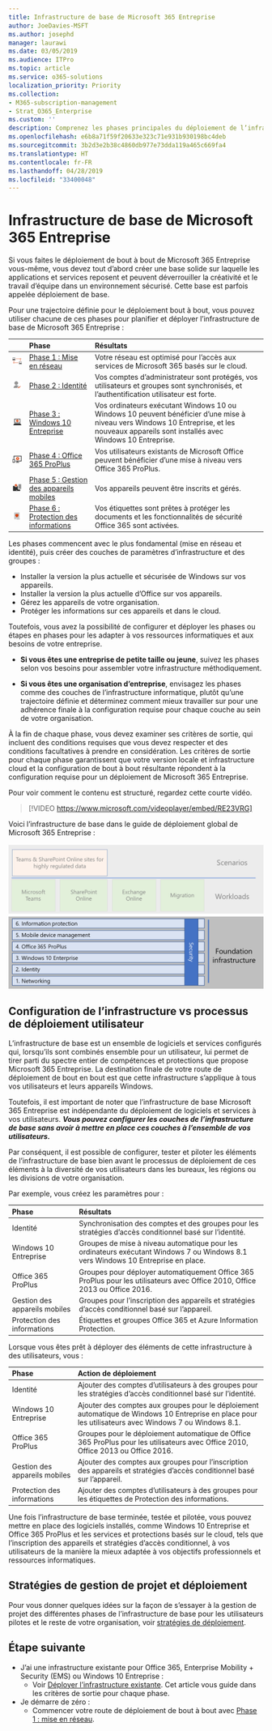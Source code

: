 ```yaml
---
title: Infrastructure de base de Microsoft 365 Entreprise
author: JoeDavies-MSFT
ms.author: josephd
manager: laurawi
ms.date: 03/05/2019
ms.audience: ITPro
ms.topic: article
ms.service: o365-solutions
localization_priority: Priority
ms.collection:
- M365-subscription-management
- Strat_O365_Enterprise
ms.custom: ''
description: Comprenez les phases principales du déploiement de l’infrastructure de base pour Microsoft 365 Entreprise au sein de votre organisation, également appelé déploiement de base.
ms.openlocfilehash: e6b8a71f59f20633e323c71e931b930198bc4deb
ms.sourcegitcommit: 3b2d3e2b38c4860db977e73dda119a465c669fa4
ms.translationtype: HT
ms.contentlocale: fr-FR
ms.lasthandoff: 04/28/2019
ms.locfileid: "33400048"
---
```

# <a name="microsoft-365-enterprise-foundation-infrastructure"></a>Infrastructure de base de Microsoft 365 Entreprise

Si vous faites le déploiement de bout à bout de Microsoft 365 Entreprise vous-même, vous devez tout d’abord créer une base solide sur laquelle les applications et services reposent et peuvent déverrouiller la créativité et le travail d’équipe dans un environnement sécurisé. Cette base est parfois appelée déploiement de base.

Pour une trajectoire définie pour le déploiement bout à bout, vous pouvez utiliser chacune de ces phases pour planifier et déployer l’infrastructure de base de Microsoft 365 Entreprise :

| | Phase | Résultats |
|:-------|:-----|:-----|
|![](./media/deploy-foundation-infrastructure/networking_icon-small.png)|[Phase 1 : Mise en réseau](networking-infrastructure.md)| Votre réseau est optimisé pour l’accès aux services de Microsoft 365 basés sur le cloud. |
|![](./media/deploy-foundation-infrastructure/identity_icon-small.png)|[Phase 2 : Identité](identity-infrastructure.md)| Vos comptes d’administrateur sont protégés, vos utilisateurs et groupes sont synchronisés, et l’authentification utilisateur est forte. |
|![](./media/deploy-foundation-infrastructure/win10enterprise_icon-small.png)|[Phase 3 : Windows 10 Entreprise](windows10-infrastructure.md)| Vos ordinateurs exécutant Windows 10 ou Windows 10 peuvent bénéficier d’une mise à niveau vers Windows 10 Entreprise, et les nouveaux appareils sont installés avec Windows 10 Entreprise. |
|![](./media/deploy-foundation-infrastructure/O365proplus_icon-small.png)|[Phase 4 : Office 365 ProPlus](office365proplus-infrastructure.md)| Vos utilisateurs existants de Microsoft Office peuvent bénéficier d’une mise à niveau vers Office 365 ProPlus. |
|![](./media/deploy-foundation-infrastructure/mobiledevicemgmt_icon-small.png)|[Phase 5 : Gestion des appareils mobiles](mobility-infrastructure.md)| Vos appareils peuvent être inscrits et gérés. |
|![](./media/deploy-foundation-infrastructure/infoprotection_icon-small.png)|[Phase 6 : Protection des informations](infoprotect-infrastructure.md)| Vos étiquettes sont prêtes à protéger les documents et les fonctionnalités de sécurité Office 365 sont activées. |

Les phases commencent avec le plus fondamental (mise en réseau et identité), puis créer des couches de paramètres d’infrastructure et des groupes :

- Installer la version la plus actuelle et sécurisée de Windows sur vos appareils.
- Installer la version la plus actuelle d’Office sur vos appareils.
- Gérez les appareils de votre organisation.
- Protéger les informations sur ces appareils et dans le cloud.

Toutefois, vous avez la possibilité de configurer et déployer les phases ou étapes en phases pour les adapter à vos ressources informatiques et aux besoins de votre entreprise.

- **Si vous êtes une entreprise de petite taille ou jeune**, suivez les phases selon vos besoins pour assembler votre infrastructure méthodiquement.

-  **Si vous êtes une organisation d’entreprise**, envisagez les phases comme des couches de l’infrastructure informatique, plutôt qu’une trajectoire définie et déterminez comment mieux travailler sur pour une adhérence finale à la configuration requise pour chaque couche au sein de votre organisation.

À la fin de chaque phase, vous devez examiner ses critères de sortie, qui incluent des conditions requises que vous devez respecter et des conditions facultatives à prendre en considération. Les critères de sortie pour chaque phase garantissent que votre version locale et infrastructure cloud et la configuration de bout à bout résultante répondent à la configuration requise pour un déploiement de Microsoft 365 Entreprise.

Pour voir comment le contenu est structuré, regardez cette courte vidéo.

> [!VIDEO https://www.microsoft.com/videoplayer/embed/RE23VRG]

Voici l’infrastructure de base dans le guide de déploiement global de Microsoft 365 Entreprise :

![](./media/deploy-foundation-infrastructure/m365-deploy-content-arch-foundation.png)

## <a name="infrastructure-configuration-vs-user-rollout"></a>Configuration de l’infrastructure vs processus de déploiement utilisateur

L’infrastructure de base est un ensemble de logiciels et services configurés qui, lorsqu’ils sont combinés ensemble pour un utilisateur, lui permet de tirer parti du spectre entier de compétences et protections que propose Microsoft 365 Entreprise. La destination finale de votre route de déploiement de bout en bout est que cette infrastructure s’applique à tous vos utilisateurs et leurs appareils Windows. 

Toutefois, il est important de noter que l’infrastructure de base Microsoft 365 Entreprise est indépendante du déploiement de logiciels et services à vos utilisateurs. ***Vous pouvez configurer les couches de l’infrastructure de base sans avoir à mettre en place ces couches à l’ensemble de vos utilisateurs.***

Par conséquent, il est possible de configurer, tester et piloter les éléments de l’infrastructure de base bien avant le processus de déploiement de ces éléments à la diversité de vos utilisateurs dans les bureaux, les régions ou les divisions de votre organisation.

Par exemple, vous créez les paramètres pour :

| Phase | Résultats |
|:-------|:-----|
| Identité | Synchronisation des comptes et des groupes pour les stratégies d’accès conditionnel basé sur l’identité. |
| Windows 10 Entreprise | Groupes de mise à niveau automatique pour les ordinateurs exécutant Windows 7 ou Windows 8.1 vers Windows 10 Entreprise en place. |
| Office 365 ProPlus | Groupes pour déployer automatiquement Office 365 ProPlus pour les utilisateurs avec Office 2010, Office 2013 ou Office 2016. |
| Gestion des appareils mobiles | Groupes pour l’inscription des appareils et stratégies d’accès conditionnel basé sur l’appareil. |
| Protection des informations | Étiquettes et groupes Office 365 et Azure Information Protection. |

Lorsque vous êtes prêt à déployer des éléments de cette infrastructure à des utilisateurs, vous :

| Phase | Action de déploiement |
|:-------|:-----|
| Identité | Ajouter des comptes d’utilisateurs à des groupes pour les stratégies d’accès conditionnel basé sur l’identité. |
| Windows 10 Entreprise | Ajouter des comptes aux groupes pour le déploiement automatique de Windows 10 Entreprise en place pour les utilisateurs avec Windows 7 ou Windows 8.1. |
| Office 365 ProPlus | Groupes pour le déploiement automatique de Office 365 ProPlus pour les utilisateurs avec Office 2010, Office 2013 ou Office 2016. |
| Gestion des appareils mobiles | Ajouter des comptes aux groupes pour l’inscription des appareils et stratégies d’accès conditionnel basé sur l’appareil. |
| Protection des informations | Ajouter des comptes d’utilisateurs à des groupes pour les étiquettes de Protection des informations. |

Une fois l’infrastructure de base terminée, testée et pilotée, vous pouvez mettre en place des logiciels installés, comme Windows 10 Entreprise et Office 365 ProPlus et les services et protections basés sur le cloud, tels que l’inscription des appareils et stratégies d’accès conditionnel, à vos utilisateurs de la manière la mieux adaptée à vos objectifs professionnels et ressources informatiques.

## <a name="deployment-and-project-management-strategies"></a>Stratégies de gestion de projet et déploiement

Pour vous donner quelques idées sur la façon de s’essayer à la gestion de projet des différentes phases de l’infrastructure de base pour les utilisateurs pilotes et le reste de votre organisation, voir [stratégies de déploiement](deployment-strategies-microsoft-365-enterprise.md).


## <a name="next-step"></a>Étape suivante

- J’ai une infrastructure existante pour Office 365, Enterprise Mobility + Security (EMS) ou Windows 10 Entreprise :
  - Voir [Déployer l’infrastructure existante](deploy-with-existing-infrastructure.md). Cet article vous guide dans les critères de sortie pour chaque phase.
- Je démarre de zéro : 
   - Commencer votre route de déploiement de bout à bout avec [Phase 1 : mise en réseau](networking-infrastructure.md).
